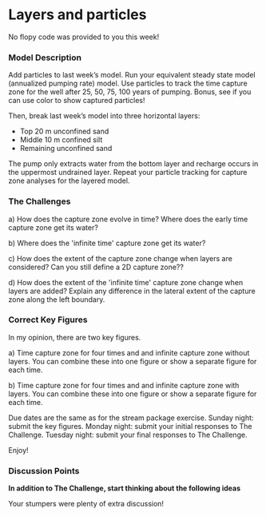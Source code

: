 # Layers and particles

No flopy code was provided to you this week!  


### Model Description
​Add particles to last week’s model.  Run your equivalent steady state model (annualized pumping rate) model.  Use particles to track the time capture zone for the well after 25, 50, 75, 100 years of pumping.  Bonus, see if you can use color to show captured particles!

Then, break last week’s model into three horizontal layers:
- Top 20 m unconfined sand
- Middle 10 m confined silt
- Remaining unconfined sand

The pump only extracts water from the bottom layer and recharge occurs in the uppermost undrained layer.  Repeat your particle tracking for capture zone analyses for the layered model.  


### The Challenges
a) How does the capture zone evolve in time?  Where does the early time capture zone get its water?  

b) Where does the 'infinite time' capture zone get its water?

c) How does the extent of the capture zone change when layers are considered?  Can you still define a 2D capture zone??

d) How does the extent of the 'infinite time' capture zone change when layers are added?  Explain any difference in the lateral extent of the capture zone along the left boundary.    


### Correct Key Figures

In my opinion, there are two key figures.

a) Time capture zone for four times and and infinite capture zone without layers.  You can combine these into one figure or show a separate figure for each time.

b) Time capture zone for four times and and infinite capture zone with layers.  You can combine these into one figure or show a separate figure for each time.


Due dates are the same as for the stream package exercise.  Sunday night: submit the key figures.  Monday night: submit your initial responses to The Challenge.  Tuesday night: submit your final responses to The Challenge.

Enjoy!


### Discussion Points
**In addition to The Challenge, start thinking about the following ideas**

Your stumpers were plenty of extra discussion!
